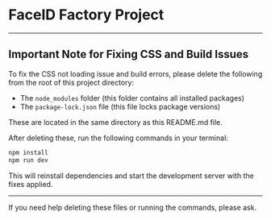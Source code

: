 # FaceID Factory Project

---

## Important Note for Fixing CSS and Build Issues

To fix the CSS not loading issue and build errors, please delete the following from the root of this project directory:

- The `node_modules` folder (this folder contains all installed packages)
- The `package-lock.json` file (this file locks package versions)

These are located in the same directory as this README.md file.

After deleting these, run the following commands in your terminal:

```bash
npm install
npm run dev
```

This will reinstall dependencies and start the development server with the fixes applied.

---

If you need help deleting these files or running the commands, please ask.
